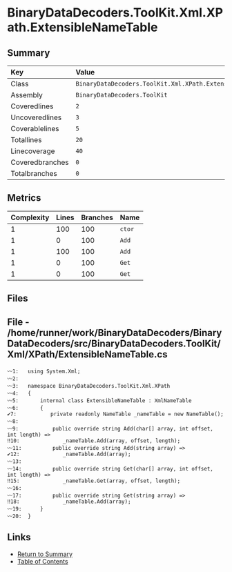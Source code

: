 ﻿# BinaryDataDecoders.ToolKit.Xml.XPath.ExtensibleNameTable

## Summary

| Key             | Value                                                      |
| :-------------- | :--------------------------------------------------------- |
| Class           | `BinaryDataDecoders.ToolKit.Xml.XPath.ExtensibleNameTable` |
| Assembly        | `BinaryDataDecoders.ToolKit`                               |
| Coveredlines    | `2`                                                        |
| Uncoveredlines  | `3`                                                        |
| Coverablelines  | `5`                                                        |
| Totallines      | `20`                                                       |
| Linecoverage    | `40`                                                       |
| Coveredbranches | `0`                                                        |
| Totalbranches   | `0`                                                        |

## Metrics

| Complexity | Lines | Branches | Name    |
| :--------- | :---- | :------- | :------ |
| 1          | 100   | 100      | `ctor`  |
| 1          | 0     | 100      | `Add`   |
| 1          | 100   | 100      | `Add`   |
| 1          | 0     | 100      | `Get`   |
| 1          | 0     | 100      | `Get`   |

## Files

## File - /home/runner/work/BinaryDataDecoders/BinaryDataDecoders/src/BinaryDataDecoders.ToolKit/Xml/XPath/ExtensibleNameTable.cs

```CSharp
〰1:   using System.Xml;
〰2:   
〰3:   namespace BinaryDataDecoders.ToolKit.Xml.XPath
〰4:   {
〰5:       internal class ExtensibleNameTable : XmlNameTable
〰6:       {
✔7:           private readonly NameTable _nameTable = new NameTable();
〰8:   
〰9:           public override string Add(char[] array, int offset, int length) =>
‼10:              _nameTable.Add(array, offset, length);
〰11:          public override string Add(string array) =>
✔12:              _nameTable.Add(array);
〰13:  
〰14:          public override string Get(char[] array, int offset, int length) =>
‼15:              _nameTable.Get(array, offset, length);
〰16:  
〰17:          public override string Get(string array) =>
‼18:              _nameTable.Add(array);
〰19:      }
〰20:  }
```

## Links

* [Return to Summary](Summary.md)
* [Table of Contents](../TOC.md)


